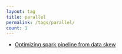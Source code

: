```yaml
---
layout: tag
title: parallel
permalink: /tags/parallel/
count: 1
---
```


- [Optimizing spark pipeline from data skew](https://kination.github.io/posts/2021-09-03-face-on-skew-issue-in-spark/)
